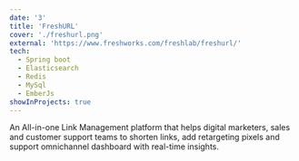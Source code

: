 ```yaml
---
date: '3'
title: 'FreshURL'
cover: './freshurl.png'
external: 'https://www.freshworks.com/freshlab/freshurl/'
tech:
  - Spring boot
  - Elasticsearch
  - Redis
  - MySql
  - EmberJs
showInProjects: true
---
```


An All-in-one Link Management platform that helps digital marketers, sales and customer support teams to shorten links, add retargeting pixels and support omnichannel dashboard with real-time insights.
